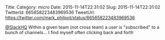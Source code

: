 Title: 
Category: micro
Date: 2015-11-14T22:31:02
Slug: 2015-11-14T22:31:02
TwitterId: 665658223483969536
TweetUrl: https://twitter.com/mark_philpot/status/665658223483969536

[@SlackHQ](https://twitter.com/SlackHQ) Within a given team (not cross team) a user is "subscribed" to a bunch of channels... I find myself often clicking back and forth